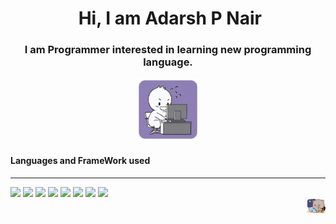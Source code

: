 <h1 align="center">
    <img /> Hi, I am Adarsh P Nair
</h1>

<div align="center">
<h3>
    I am Programmer interested in learning new programming language.
</h3>
<img src="./assets/monitor-screens.gif" width="100px"/>
</div>

<div>
<h4>Languages and FrameWork used </h4>
<hr/>
<img src="https://cdn-icons-png.flaticon.com/512/143/143655.png" width="50px">
<img src="https://cdn-icons-png.flaticon.com/512/5968/5968292.png" width="50px">
<img src="https://cdn-icons-png.flaticon.com/512/919/919826.png" width="50px">
<img src="https://cdn-icons-png.flaticon.com/512/919/919851.png" width="50px">
<img src="https://cdn-icons-png.flaticon.com/512/919/919852.png" width="50px">
<img src="https://cdn-icons-png.flaticon.com/512/919/919841.png"width="50px">
<img src="https://cdn-icons-png.flaticon.com/512/919/919854.png" width="50px">
<img src="https://cdn-icons-png.flaticon.com/512/919/919825.png" width="50px">
</div>

<div align="right">
<img src="./assets/goma-cat.gif" width="30"/>
</div>
